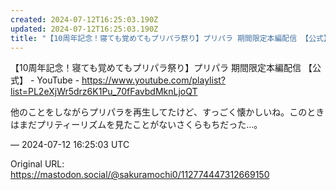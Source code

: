 ```yaml
---
created: 2024-07-12T16:25:03.190Z
updated: 2024-07-12T16:25:03.190Z
title: "【10周年記念！寝ても覚めてもプリパラ祭り】プリパラ 期間限定本編配信 【公式】[...]"
---
```


<p>【10周年記念！寝ても覚めてもプリパラ祭り】プリパラ 期間限定本編配信 【公式】 - YouTube - <a href="https://www.youtube.com/playlist?list=PL2eXjWr5drz6K1Pu_70fFavbdMknLjoQT" target="_blank" rel="nofollow noopener" translate="no"><span class="invisible">https://www.</span><span class="ellipsis">youtube.com/playlist?list=PL2e</span><span class="invisible">XjWr5drz6K1Pu_70fFavbdMknLjoQT</span></a></p><p>他のことをしながらプリパラを再生してたけど、すっごく懐かしいね。このときはまだプリティーリズムを見たことがないさくらもちだった…。</p>

&mdash; 2024-07-12 16:25:03 UTC

Original URL: https://mastodon.social/@sakuramochi0/112774447312669150
